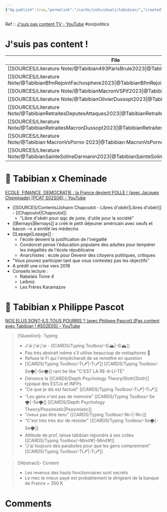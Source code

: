 ```yaml
---
{"dg-publish":true,"permalink":"/cards/individuals/tabibian/","created":"2023-02-24T17:15:32.572+01:00","updated":"2023-04-21T09:39:35.965+02:00"}
---
```


Ref :: [J'suis pas content TV - YouTube](https://www.youtube.com/@JsuispascontentTV)
#on/politics 

# J'suis pas content !
| File                                                                                                        | date | Ref                                                 |
| ----------------------------------------------------------------------------------------------------------- | ---- | --------------------------------------------------- |
| [[SOURCES/Literature Note/@Tabibian493ParisBrule2023\|@Tabibian493ParisBrule2023]]                       | \-   | [Lien](https://www.youtube.com/watch?v=Z1rpgTRyh3A) |
| [[SOURCES/Literature Note/@TabibianBfmRejointFachosphere2023\|@TabibianBfmRejointFachosphere2023]]       | \-   | \-                                                  |
| [[SOURCES/Literature Note/@TabibianMacronVSPif2023\|@TabibianMacronVSPif2023]]                           | \-   | [Lien](https://www.youtube.com/watch?v=1LBOz-PIK0Y) |
| [[SOURCES/Literature Note/@TabibianOlivierDussopt2023\|@TabibianOlivierDussopt2023]]                     | \-   | \-                                                  |
| [[SOURCES/Literature Note/@TabibianRetraitesDeputesAttaques2023\|@TabibianRetraitesDeputesAttaques2023]] | \-   | [Lien](https://www.youtube.com/watch?v=dmSOku1x4nk) |
| [[SOURCES/Literature Note/@TabibianRetraitesMacronDussopt2023\|@TabibianRetraitesMacronDussopt2023]]     | \-   | [Lien](https://www.youtube.com/watch?v=lokVhVd6Edg) |
| [[SOURCES/Literature Note/@Tabibian·MacronVsPorno·2023\|@Tabibian·MacronVsPorno·2023]]                   | \-   | [Lien](https://www.youtube.com/watch?v=EvrSwGlZMuM) |
| [[SOURCES/Literature Note/@TabibianSainteSolineDarmanin2023\|@TabibianSainteSolineDarmanin2023]]         | \-   | [Lien](https://www.youtube.com/watch?v=xatqyToY4F4) |



# 👀 Tabibian x Cheminade
[ECOLE, FINANCE, DEMOCRATIE : la France devient FOLLE ! (avec Jacques Cheminade) [PCAT S02S06] - YouTube](https://www.youtube.com/watch?v=qqhljCsGlFA&t=4280s&pp=ygUUdGFiaWJpYW4geCBjaGVtaW5hZGU%3D)

- [[SOURCES/Contents/Johann Chapoutot - Libres d'obéir\|Libres d'obéir]] - [[Chapoutot\|Chapoutot]]  
	- "Libre d'obéir pour qqc de juste, d'utile pour la société"  
- [[Bernays\|Bernays]] a créé le petit déjeuner américain avec oeufs et bacon --> a enrôlé les médecins  
- [[Lepage\|Lepage]] :  
	- l'école devient la justification de l'inégalité  
	- Condorcet pense l'éducation populaire des adultes pour tempérer les inégalités de l'école républicaine  
	- Anarchistes : école pour Devenir des citoyens politiques, critiques  
- "Vous pouvez participer tant que vous contestez pas les objectifs"  
- A prédit une crise vers 2018  
- Conseils lecture :  
	- Rabelais Tome 4  
	- Leibniz  
	- Les Frères Karamazov

# 👀 Tabibian x Philippe Pascot 
[NOS ELUS SONT-ILS TOUS POURRIS ? (avec Philippe Pascot) [Pas content avec Tabibian ! #S02E05] - YouTube](https://www.youtube.com/watch?v=NOt3UpiZ28Y)
> [!Question]- Typing
> - J'ai j'ai j'ai - [[CARDS/Typing Toolbox/-Si🏔️\|-Si🏔️]]  
> - Pas très abstrait même s'il utilise beaucoup de métaphores 🤔  
> - Refuse le Fi qui l'empêcherait de se remettre en question  
> - [[CARDS/Typing Toolbox/-Ti🗡️\|-Ti🗡️]] [[CARDS/Typing Toolbox/-Se🌪️\|-Se🌪️]] rant be like "C'EST LA RE-A-LI-TÉ"
> - Dénonce la [[CARDS/Depth Psychology Theory/Sloth\|Sloth]] typique des ESTJs et INFPs
> - "Ce que je dis est factuel" [[CARDS/Typing Toolbox/-Ti🗡️\|-Ti🗡️]]
> - "Les gens n'ont pas de mémoire" [[CARDS/Typing Toolbox/-Se🌪️\|-Se🌪️]] [[CARDS/Depth Psychology Theory/Pessimistic\|Pessimistic]] 
> - "Jveux pas être tenu" [[CARDS/Typing Toolbox/-Ni🔥\|-Ni🔥]]
> - "C'est très très dur de résister" [[CARDS/Typing Toolbox/-Se🌪️\|-Se🌪️]] 
> - Attitude de prof, laisse tabibian répondre à ses colles [[CARDS/Typing Toolbox/-Mind⚒️\|-Mind⚒️]] 
> - "J'ai toujours des paraboles pour que les gens comprennent" [[CARDS/Typing Toolbox/-Ti🗡️\|-Ti🗡️]] 

> [!Abstract]- Content
> - Les revenus des hauts fonctionnaires sont secrets  
> - Le mec le mieux payé est probablement le dirigeant de la banque de France = 350 K  

# Comments 
<script src="https://utteranc.es/client.js"
        repo="Heart4sides/Comment_Section"
        issue-term="pathname"
        theme="gruvbox-dark"
        crossorigin="anonymous"
        async>
</script>
